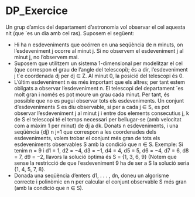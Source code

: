 # DP_Exercice

Un grup d’amics del departament d’astronomia vol observar el cel aquesta nit (que ´es un dia amb cel ras). Suposem el següent:
- Hi ha n esdeveniments que ocórren en una seqüència de n minuts, on l’esdeveniment j ocorre al minut j. Si no observem el esdeveniment j al minut j, no l’observem mai.
- Suposem que utilitzem un sistema 1-dimensional per modelitzar el cel (que correspon el grau de l’angle del telescopi); és a dir, l’esdeveniment j t´e coordenada dj per dj ∈ Z. Al minut 0, la posició del telescopi és 0.
- L’últim esdeveniment n és més important que els altres; per tant estem obligats a observar l’esdeveniment n. El telescopi del departament ´es molt gran i només es pot moure un grau cada minut. Per tant, és possible que no es pugui observar tots els esdeveniments. Un conjunt d’esdeveniments S es diu observable, si per a cada j ∈ S, es pot observar l’esdeveniment j al minut j i entre dos elements consecutius j, k de S el telescopi té el temps necessari per bellugar-se (amb velocitat com a màxim 1 per minut) de dj a dk. Donats n esdeveniments, i una seqüència {dj} n j=1 que correspon a les coordenades dels esdeveniments, volem trobar el conjunt més gran de tots els esdeveniments observables S amb la condició que n ∈ S.
Exemple: Si tenim n = 9 i d1 = 1, d2 = −4, d3 = −1, d4 = 4, d5 = 5, d6 = −4, d7 = 6, d8 = 7, d9 = −2, llavors la solució òptima és S = {1, 3, 6, 9} (Notem que sense la restricció de que l’esdeveniment 9 ha de ser a S la solució seria {1, 4, 5, 7, 8}.
- Donada una seqüència d’enters d1, . . . , dn, doneu un algorisme correcte i polinòmic en n per calcular el conjunt observable S més gran
(amb la condició que n ∈ S).
